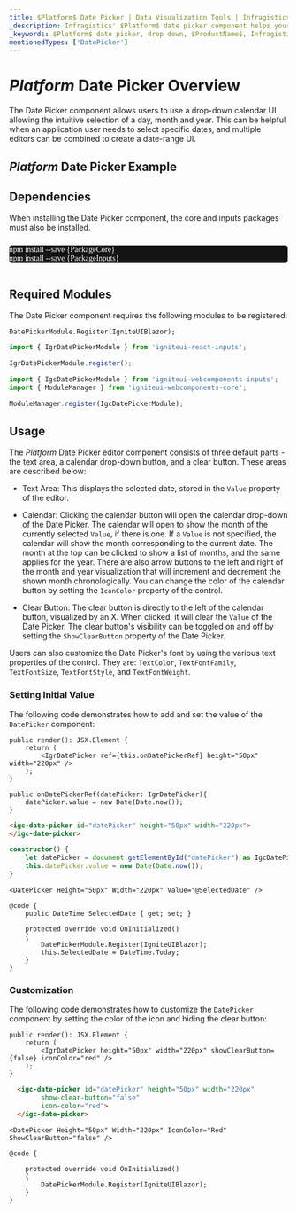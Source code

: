 ```yaml
---
title: $Platform$ Date Picker | Data Visualization Tools | Infragistics
_description: Infragistics' $Platform$ date picker component helps your users select dates. Improve your graphs and visualization with Ignite UI for  $Platform$!
_keywords: $Platform$ date picker, drop down, $ProductName$, Infragistics
mentionedTypes: ['DatePicker']
---
```

# $Platform$ Date Picker Overview

The Date Picker component allows users to use a drop-down calendar UI allowing the intuitive selection of a day, month and year. This can be helpful when an application user needs to select specific dates, and multiple editors can be combined to create a date-range UI.

## $Platform$ Date Picker Example


<code-view style="height: 300px"
           data-demos-base-url="{environment:dvDemosBaseUrl}"
           iframe-src="{environment:dvDemosBaseUrl}/editors/date-picker-overview"
           alt="$Platform$ Date Picker Example"
           github-src="editors/date-picker/overview">
</code-view>

<!-- React, WebComponents -->
## Dependencies
When installing the Date Picker component, the core and inputs packages must also be installed.

<pre style="background:#141414;color:white;display:inline-block;padding:16x;margin-top:10px;font-family:'Consolas';border-radius:5px;width:100%">
npm install --save {PackageCore}
npm install --save {PackageInputs}
</pre>
<!-- end: React, WebComponents -->

## Required Modules

The Date Picker component requires the following modules to be registered:

```razor
DatePickerModule.Register(IgniteUIBlazor);
```

```ts
import { IgrDatePickerModule } from 'igniteui-react-inputs';

IgrDatePickerModule.register();
```

```ts
import { IgcDatePickerModule } from 'igniteui-webcomponents-inputs';
import { ModuleManager } from 'igniteui-webcomponents-core';

ModuleManager.register(IgcDatePickerModule);
```

<div class="divider--half"></div>

## Usage

The $Platform$ Date Picker editor component consists of three default parts - the text area, a calendar drop-down button, and a clear button. These areas are described below:

- Text Area: This displays the selected date, stored in the `Value` property of the editor.

- Calendar: Clicking the calendar button will open the calendar drop-down of the Date Picker. The calendar will open to show the month of the currently selected `Value`, if there is one. If a `Value` is not specified, the calendar will show the month corresponding to the current date. The month at the top can be clicked to show a list of months, and the same applies for the year. There are also arrow buttons to the left and right of the month and year visualization that will increment and decrement the shown month chronologically. You can change the color of the calendar button by setting the `IconColor` property of the control.

- Clear Button: The clear button is directly to the left of the calendar button, visualized by an X. When clicked, it will clear the `Value` of the Date Picker. The clear button's visibility can be toggled on and off by setting the `ShowClearButton` property of the Date Picker.

Users can also customize the Date Picker's font by using the various text properties of the control. They are: `TextColor`, `TextFontFamily`, `TextFontSize`, `TextFontStyle`, and `TextFontWeight`.

### Setting Initial Value

The following code demonstrates how to add and set the value of the `DatePicker` component:

```tsx
public render(): JSX.Element {
    return (
        <IgrDatePicker ref={this.onDatePickerRef} height="50px" width="220px" />
    );
}

public onDatePickerRef(datePicker: IgrDatePicker){
    datePicker.value = new Date(Date.now());
}
```

<!-- WebComponents -->
```html
<igc-date-picker id="datePicker" height="50px" width="220px">
</igc-date-picker>
```

```ts
constructor() {
    let datePicker = document.getElementById("datePicker") as IgcDatePickerComponent;
    this.datePicker.value = new Date(Date.now());
}
```
<!-- end:WebComponents -->

```razor
<DatePicker Height="50px" Width="220px" Value="@SelectedDate" />

@code {
    public DateTime SelectedDate { get; set; }

    protected override void OnInitialized()
    {
        DatePickerModule.Register(IgniteUIBlazor);
        this.SelectedDate = DateTime.Today;
    }
}
```

### Customization

The following code demonstrates how to customize the `DatePicker` component by setting the color of the icon and hiding the clear button:

```tsx
public render(): JSX.Element {
    return (
        <IgrDatePicker height="50px" width="220px" showClearButton={false} iconColor="red" />
    );
}
```

<!-- WebComponents -->
```html
  <igc-date-picker id="datePicker" height="50px" width="220px"
        show-clear-button="false"
        icon-color="red">
  </igc-date-picker>
```

<!-- end:WebComponents -->

```razor
<DatePicker Height="50px" Width="220px" IconColor="Red" ShowClearButton="false" />

@code {

    protected override void OnInitialized()
    {
        DatePickerModule.Register(IgniteUIBlazor);
    }
}
```
